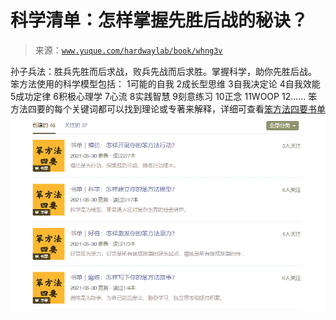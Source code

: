 # 科学清单：怎样掌握先胜后战的秘诀？

> 来源：[`www.yuque.com/hardwaylab/book/whng3v`](https://www.yuque.com/hardwaylab/book/whng3v)

<ne-p id="30afd49263391c72bb42d338385957c2" data-lake-id="30afd49263391c72bb42d338385957c2"><ne-text id="u647ad784">孙子兵法：胜兵先胜而后求战，败兵先战而后求胜。掌握科学，助你先胜后战。</ne-text></ne-p> <ne-p id="42c4cbd0546274d14d297139ae0b038d" data-lake-id="42c4cbd0546274d14d297139ae0b038d"><ne-text id="uc893403f">笨方法使用的科学模型包括：</ne-text></ne-p> <ne-oli><ne-oli-i>1</ne-oli-i><ne-oli-c class="ne-oli-content" id="3c79466815f9f4d3704a590f513e79b7" data-lake-id="3c79466815f9f4d3704a590f513e79b7"><ne-text id="u1c9d56b5">可能的自我</ne-text></ne-oli-c></ne-oli> <ne-oli><ne-oli-i>2</ne-oli-i><ne-oli-c class="ne-oli-content" id="7bbe18b26684ca8ee9f6bacdb934baac" data-lake-id="7bbe18b26684ca8ee9f6bacdb934baac"><ne-text id="uaf002f05">成长型思维</ne-text></ne-oli-c></ne-oli> <ne-oli><ne-oli-i>3</ne-oli-i><ne-oli-c class="ne-oli-content" id="d5ee33ecaeea827deefe4703fb3a5b68" data-lake-id="d5ee33ecaeea827deefe4703fb3a5b68"><ne-text id="u825b4575">自我决定论</ne-text></ne-oli-c></ne-oli> <ne-oli><ne-oli-i>4</ne-oli-i><ne-oli-c class="ne-oli-content" id="a8907800c08f829bcd2bc60d2983a9cb" data-lake-id="a8907800c08f829bcd2bc60d2983a9cb"><ne-text id="u51f52843">自我效能</ne-text></ne-oli-c></ne-oli> <ne-oli><ne-oli-i>5</ne-oli-i><ne-oli-c class="ne-oli-content" id="3e1f54895cff13803e97b6ecaada0338" data-lake-id="3e1f54895cff13803e97b6ecaada0338"><ne-text id="u63f1ea7f">成功定律</ne-text></ne-oli-c></ne-oli> <ne-oli><ne-oli-i>6</ne-oli-i><ne-oli-c class="ne-oli-content" id="22fa73e478d10293eba7bd2445771e18" data-lake-id="22fa73e478d10293eba7bd2445771e18"><ne-text id="u6b1ab660">积极心理学</ne-text></ne-oli-c></ne-oli> <ne-oli><ne-oli-i>7</ne-oli-i><ne-oli-c class="ne-oli-content" id="41f48c5f3541f307facd45704c23dd9f" data-lake-id="41f48c5f3541f307facd45704c23dd9f"><ne-text id="uc1925448">心流</ne-text></ne-oli-c></ne-oli> <ne-oli><ne-oli-i>8</ne-oli-i><ne-oli-c class="ne-oli-content" id="a2efcefd64eccf57b08e3a7d806954e9" data-lake-id="a2efcefd64eccf57b08e3a7d806954e9"><ne-text id="u141a8fab">实践智慧</ne-text></ne-oli-c></ne-oli> <ne-oli><ne-oli-i>9</ne-oli-i><ne-oli-c class="ne-oli-content" id="07f4c4900fa96e0844397890cdce4ff9" data-lake-id="07f4c4900fa96e0844397890cdce4ff9"><ne-text id="u0f823f2c">刻意练习</ne-text></ne-oli-c></ne-oli> <ne-oli><ne-oli-i>10</ne-oli-i><ne-oli-c class="ne-oli-content" id="d1cc3944ebd98356a1f364a9e930b613" data-lake-id="d1cc3944ebd98356a1f364a9e930b613"><ne-text id="u4e4ee309">正念</ne-text></ne-oli-c></ne-oli> <ne-oli><ne-oli-i>11</ne-oli-i><ne-oli-c class="ne-oli-content" id="148d25dce63e52df63c66c66401cc94c" data-lake-id="148d25dce63e52df63c66c66401cc94c"><ne-text id="u2bc03309">WOOP</ne-text></ne-oli-c></ne-oli> <ne-oli><ne-oli-i>12</ne-oli-i><ne-oli-c class="ne-oli-content" id="fbe63f033d3e30ab18807e93b17e84a6" data-lake-id="fbe63f033d3e30ab18807e93b17e84a6"><ne-text id="u37aa90da">……</ne-text></ne-oli-c></ne-oli> <ne-p id="852cce820b541ab1a8a6256c8f1fe822" data-lake-id="852cce820b541ab1a8a6256c8f1fe822"><ne-text id="u3c3c48de">笨方法四要的每个关键词都可以找到理论或专著来解释，详细可查看</ne-text>[<ne-text id="u7c31353c">笨方法四要书单</ne-text>](https://www.douban.com/people/cnfeat/doulists/all)</ne-p> <ne-p id="177cc94fd5f1b57db44a7d3913df2839" data-lake-id="177cc94fd5f1b57db44a7d3913df2839"><ne-card data-card-name="image" data-card-type="inline" id="oJO9X" data-event-boundary="card" class="ne-spacing-all">![image.png](img/d306d1c1ceb70f0444ee01372f63bfdc.png)</ne-card></ne-p>